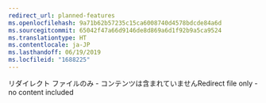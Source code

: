 ```yaml
---
redirect_url: planned-features
ms.openlocfilehash: 9a71b62b57235c15ca6008740d4578bdcde84a6d
ms.sourcegitcommit: 65042f47a66d9146de8d869a6d1f92b9a5ca9524
ms.translationtype: HT
ms.contentlocale: ja-JP
ms.lasthandoff: 06/19/2019
ms.locfileid: "1688225"
---
```

<span data-ttu-id="223b2-101">リダイレクト ファイルのみ - コンテンツは含まれていません</span><span class="sxs-lookup"><span data-stu-id="223b2-101">Redirect file only - no content included</span></span>